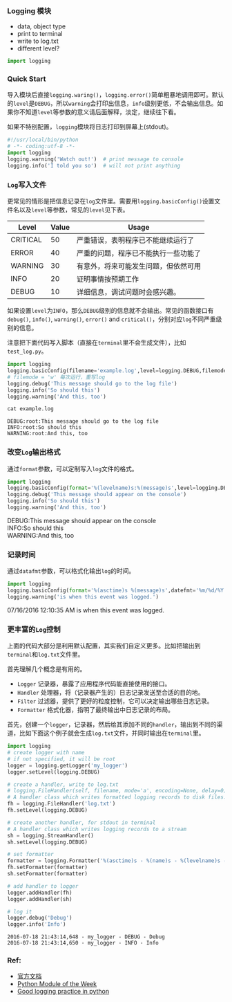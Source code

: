 
### Logging 模块

- data, object type
- print to terminal
- write to log.txt
- different level?


```python
import logging
```

### Quick Start

导入模块后直接`logging.waring()`，`logging.error()`简单粗暴地调用即可。默认的`level`是`DEBUG`，所以`warning`会打印出信息，`info`级别更低，不会输出信息。如果你不知道`level`等参数的意义请后面解释，淡定，继续往下看。  

如果不特别配置，`logging`模块将日志打印到屏幕上(stdout)。


```python
#!/usr/local/bin/python
# -*- coding:utf-8 -*-
import logging
logging.warning('Watch out!')  # print message to console
logging.info('I told you so')  # will not print anything
```

### `Log`写入文件

更常见的情形是把信息记录在`log`文件里。需要用`logging.basicConfig()`设置文件名以及`level`等参数，常见的`level`见下表。  

|Level|Value|Usage|
|---|---|---|
|CRITICAL|50|严重错误，表明程序已不能继续运行了|
|ERROR|40|严重的问题，程序已不能执行一些功能了|
|WARNING|30|有意外，将来可能发生问题，但依然可用|
|INFO|20|证明事情按预期工作|
|DEBUG|10|详细信息，调试问题时会感兴趣。|  

如果设置`level`为`INFO`，那么`DEBUG`级别的信息就不会输出。常见的函数接口有`debug()`, `info()`, `warning()`, `error()` and `critical()`，分别对应`log`不同严重级别的信息。  

注意把下面代码写入脚本（直接在`terminal`里不会生成文件），比如`test_log.py`。


```python
import logging
logging.basicConfig(filename='example.log',level=logging.DEBUG,filemode='w')
# filemode = 'w' 每次运行，重写log
logging.debug('This message should go to the log file')
logging.info('So should this')
logging.warning('And this, too')
```


```python
cat example.log
```

    DEBUG:root:This message should go to the log file
    INFO:root:So should this
    WARNING:root:And this, too


### 改变`Log`输出格式  

通过`format`参数，可以定制写入`log`文件的格式。


```python
import logging
logging.basicConfig(format='%(levelname)s:%(message)s',level=logging.DEBUG)
logging.debug('This message should appear on the console')
logging.info('So should this')
logging.warning('And this, too')
```

DEBUG:This message should appear on the console  
INFO:So should this  
WARNING:And this, too  

### 记录时间

通过`datafmt`参数，可以格式化输出`log`的时间。


```python
import logging
logging.basicConfig(format='%(asctime)s %(message)s',datefmt='%m/%d/%Y %I:%M:%S %p')
logging.warning('is when this event was logged.')
```

07/16/2016 12:10:35 AM is when this event was logged.

### 更丰富的`Log`控制

上面的代码大部分是利用默认配置，其实我们自定义更多。比如把输出到`terminal`和`log.txt`文件里。  

首先理解几个概念是有用的。  
- `Logger` 记录器，暴露了应用程序代码能直接使用的接口。
- `Handler` 处理器，将（记录器产生的）日志记录发送至合适的目的地。
- `Filter` 过滤器，提供了更好的粒度控制，它可以决定输出哪些日志记录。
- `Formatter` 格式化器，指明了最终输出中日志记录的布局。


首先，创建一个`logger`，记录器，然后给其添加不同的`handler`，输出到不同的渠道，比如下面这个例子就会生成`log.txt`文件，并同时输出在`terminal`里。


```python
import logging
# create logger with name
# if not specified, it will be root
logger = logging.getLogger('my_logger')
logger.setLevel(logging.DEBUG)

# create a handler, write to log.txt
# logging.FileHandler(self, filename, mode='a', encoding=None, delay=0)
# A handler class which writes formatted logging records to disk files.
fh = logging.FileHandler('log.txt')
fh.setLevel(logging.DEBUG)

# create another handler, for stdout in terminal
# A handler class which writes logging records to a stream
sh = logging.StreamHandler()
sh.setLevel(logging.DEBUG)

# set formatter
formatter = logging.Formatter('%(asctime)s - %(name)s - %(levelname)s - %(message)s')
fh.setFormatter(formatter)
sh.setFormatter(formatter)

# add handler to logger
logger.addHandler(fh)
logger.addHandler(sh)

# log it
logger.debug('Debug')
logger.info('Info')
```

    2016-07-18 21:43:14,648 - my_logger - DEBUG - Debug
    2016-07-18 21:43:14,650 - my_logger - INFO - Info


### Ref:

- [官方文档](https://docs.python.org/2.7/howto/logging.html)
- [Python Module of the Week](https://pymotw.com/2/logging/)
- [Good logging practice in python](http://victorlin.me/posts/2012/08/26/good-logging-practice-in-python)
